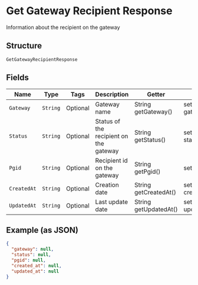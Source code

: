 
# Get Gateway Recipient Response

Information about the recipient on the gateway

## Structure

`GetGatewayRecipientResponse`

## Fields

| Name | Type | Tags | Description | Getter | Setter |
|  --- | --- | --- | --- | --- | --- |
| `Gateway` | `String` | Optional | Gateway name | String getGateway() | setGateway(String gateway) |
| `Status` | `String` | Optional | Status of the recipient on the gateway | String getStatus() | setStatus(String status) |
| `Pgid` | `String` | Optional | Recipient id on the gateway | String getPgid() | setPgid(String pgid) |
| `CreatedAt` | `String` | Optional | Creation date | String getCreatedAt() | setCreatedAt(String createdAt) |
| `UpdatedAt` | `String` | Optional | Last update date | String getUpdatedAt() | setUpdatedAt(String updatedAt) |

## Example (as JSON)

```json
{
  "gateway": null,
  "status": null,
  "pgid": null,
  "created_at": null,
  "updated_at": null
}
```

